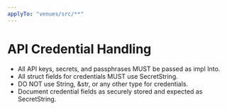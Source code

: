 ```yaml
---
applyTo: "venues/src/**"
---
```


# API Credential Handling

- All API keys, secrets, and passphrases MUST be passed as impl Into<SecretString>.
- All struct fields for credentials MUST use SecretString.
- DO NOT use String, &str, or any other type for credentials.
- Document credential fields as securely stored and expected as SecretString.
